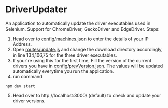 # DriverUpdater
An application to automatically update the driver executables used in Selenium. 
Support for ChromeDriver, GeckoDriver and EdgeDriver.
Steps:
1. Head over to [config/machines.json](config/machines.json) to enter the details of your IP Address.
2. Open [routes/update.js](routes/update.js) and change the download directory accordingly, in line 134,106,75 for the three driver executables. 
3. If your're using this for the first time, Fill the version of the current drivers you have in [config/prevVersion.json](config/prevVersion.json). The values will be updated automatically everytime you run the application.
4. run command 
```
npm dev start
```
5. Head over to http://localhost:3000/ (default) to check and update your driver versions.
